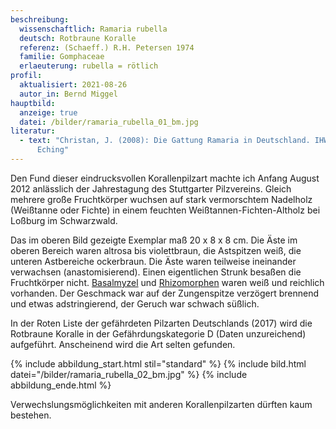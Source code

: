 ```yaml
---
beschreibung:
  wissenschaftlich: Ramaria rubella
  deutsch: Rotbraune Koralle
  referenz: (Schaeff.) R.H. Petersen 1974
  familie: Gomphaceae
  erlaeuterung: rubella = rötlich
profil:
  aktualisiert: 2021-08-26
  autor_in: Bernd Miggel
hauptbild:
  anzeige: true
  datei: /bilder/ramaria_rubella_01_bm.jpg
literatur:
  - text: "Christan, J. (2008): Die Gattung Ramaria in Deutschland. IHW-Verlag,
      Eching"
---
```

Den Fund dieser eindrucksvollen Korallenpilzart machte ich Anfang August 2012 anlässlich der Jahrestagung des Stuttgarter Pilzvereins. Gleich mehrere große Fruchtkörper wuchsen auf stark vermorschtem Nadelholz (Weißtanne oder Fichte) in einem feuchten Weißtannen-Fichten-Altholz bei Loßburg im Schwarzwald.

Das im oberen Bild gezeigte Exemplar maß 20 x 8 x 8 cm. Die Äste im oberen Bereich waren altrosa bis violettbraun, die Astspitzen weiß, die unteren Astbereiche ockerbraun. Die Äste waren teilweise ineinander verwachsen (anastomisierend). Einen eigentlichen Strunk besaßen die Fruchtkörper nicht. [Basalmyzel](Myzel "Glossar") und [Rhizomorphen](Rhizomorphen "Glossar") waren weiß und reichlich vorhanden. Der Geschmack war auf der Zungenspitze verzögert brennend und etwas adstringierend, der Geruch war schwach süßlich.

In der Roten Liste der gefährdeten Pilzarten Deutschlands (2017) wird die Rotbraune Koralle in der Gefährdungskategorie  D (Daten unzureichend) aufgeführt. Anscheinend wird die Art selten gefunden.

{% include abbildung_start.html stil="standard" %}
{% include bild.html datei="/bilder/ramaria_rubella_02_bm.jpg" %}
{% include abbildung_ende.html %}

Verwechslungsmöglichkeiten mit anderen Korallenpilzarten dürften kaum bestehen.